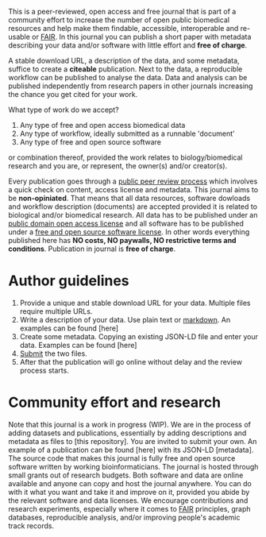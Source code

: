 This is a peer-reviewed, open access and free journal that is part of
a community effort to increase the number of open public biomedical
resources and help make them findable, accessible, interoperable and
re-usable or
[FAIR](https://www.force11.org/group/fairgroup/fairprinciples).  In
this journal you can publish a short paper with metadata describing
your data and/or software with little effort and <b>free of
charge</b>.

A stable download URL, a description of the data, and some metadata,
suffice to create a <b>citeable</b> publication. Next to the data, a
reproducible workflow can be published to analyse the data. Data and
analysis can be published independently from research papers in other
journals increasing the chance you get cited for your work.

What type of work do we accept?

1. Any type of free and open access biomedical data
2. Any type of workflow, ideally submitted as a runnable 'document'
3. Any type of free and open source software

or combination thereof, provided the work relates to
biology/biomedical research and you are, or represent, the owner(s)
and/or creator(s).

Every publication goes through a
[public peer review process](review.html) which involves a quick check
on content, access license and metadata. This journal aims to be
<b>non-opiniated</b>. That means that all data resources, software
dowloads and workflow description (documents) are accepted provided it
is related to biological and/or biomedical research. All data has to
be published under an
[public domain open access license](https://en.wikipedia.org/wiki/Open_access)
and all software has to be published under a
[free and open source software license](https://en.wikipedia.org/wiki/Open-source_license). In
other words everything published here has <b>NO costs, NO paywalls, NO
restrictive terms and conditions</b>. Publication in journal is
<b>free of charge</b>.

# Author guidelines

1. Provide a unique and stable download URL for your data. Multiple
files require multiple URLs.
2. Write a description of your data. Use plain text or
[markdown](https://www.markdowntutorial.com/). An examples can be
found [here]
3. Create some metadata. Copying an existing JSON-LD file and enter
your data. Examples can be found [here]
4. [Submit](submit.html) the two files.
5. After that the publication will go online without delay and the
   review process starts.


# Community effort and research

Note that this journal is a work in progress (WIP). We are in the
process of adding datasets and publications, essentially by adding
descriptions and metadata as files to [this repository]. You are
invited to submit your own. An example of a publication can be found
[here] with its JSON-LD [metadata]. The source code that makes this
journal is fully free and open source software written by working
bioinformaticians. The journal is hosted through small grants out of
research budgets. Both software and data are online available and
anyone can copy and host the journal anywhere. You can do with it what
you want and take it and improve on it, provided you abide by the
relevant software and data licenses. We encourage contributions and
research experiments, especially where it comes to
[FAIR](https://www.force11.org/group/fairgroup/fairprinciples)
principles, graph databases, reproducible analysis, and/or improving
people's academic track records.
